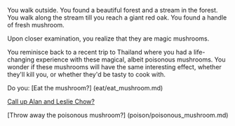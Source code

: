 You walk outside. You found a beautiful forest and a stream in the forest. You walk along the stream 
till you reach a giant red oak. You found a handle of fresh mushroom.

Upon closer examination, you realize that they are magic mushrooms.

You reminisce back to a recent trip to Thailand where you had a life-changing experience with these magical,
albeit poisonous mushrooms.
You wonder if these mushrooms will have the same interesting effect,
whether they'll kill you, or whether they'd be tasty to cook with.

Do you:
[Eat the mushroom?] (eat/eat_mushroom.md)

[Call up Alan and Leslie Chow?](call_alan/transported.md)

[Throw away the poisonous mushroom?] (poison/poisonous_mushroom.md)
